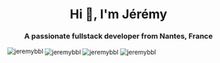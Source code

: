 <h1 align="center">Hi 👋, I'm Jérémy</h1>
<h3 align="center">A passionate fullstack developer from Nantes, France</h3>
<div>
<img 
  src="https://komarev.com/ghpvc/?username=jeremybbl&label=Profile%20views&color=0e75b6&style=flat"
  alt="jeremybbl" 
  style="align: center;"
/>

<img align="center" src="https://github-readme-stats.vercel.app/api/top-langs?username=jeremybbl&show_icons=true&locale=en&layout=compact" alt="jeremybbl" />

<img align="center" src="https://github-readme-stats.vercel.app/api?username=jeremybbl&show_icons=true&locale=en" alt="jeremybbl" />

<img align="center" src="https://github-readme-streak-stats.herokuapp.com/?user=jeremybbl&" alt="jeremybbl" />
</div>
